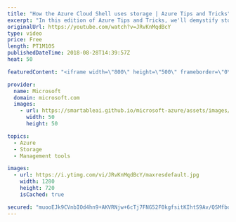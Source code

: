 ```yaml
---
title: "How the Azure Cloud Shell uses storage | Azure Tips and Tricks"
excerpt: "In this edition of Azure Tips and Tricks, we'll demystify storage in the Azure Cloud Shell. When creating an Azure storage account, it will use the storage account to persist any of the information you might need whenever you're interacting with your resources.   For more tips and tricks, visit: http://azuredev.tips/"
originalUrl: https://youtube.com/watch?v=JRvKnMqdBcY
type: video
price: Free
length: PT1M10S
publishedDateTime: 2018-08-28T14:39:57Z
heat: 50

featuredContent: "<iframe width=\"800\" height=\"500\" frameborder=\"0\" src=\"https://www.youtube.com/embed/JRvKnMqdBcY\" allow=\"accelerometer; autoplay; encrypted-media; gyroscope; picture-in-picture\" allowfullscreen></iframe>"

provider:
  name: Microsoft
  domain: microsoft.com
  images:
    - url: https://smartableai.github.io/microsoft-azure/assets/images/organizations/microsoft.com-50x50.jpg
      width: 50
      height: 50

topics:
  - Azure
  - Storage
  - Management tools

images:
  - url: https://i.ytimg.com/vi/JRvKnMqdBcY/maxresdefault.jpg
    width: 1280
    height: 720
    isCached: true

secured: "muooEJk9CVnbIOd4hn9+AKVRNjw+6cTj7FNG52F0kgfsitKIhtS9Av/QSMfboJXAEQivLXjc1ZvDIAcHzNkCAJY//D+krIe2IXTPgR47lf33wIbhtX3LqzJtibPD7i5QveB1EgbkxxsJnm3CByqaix8by2NpjTtUvgMPE92xFHVUpIFHScslnItqPxe2X8JKusYuSAdfNpUBrIg550KzeZbpj1hAy+5u6pmOr7S2feYkDItwx4GkXvIST6YNKKbS6vIOPLJRdw7qkNMWEZR/lJnF7xpBnIAbTlWT0sbaYE/CxTIPKLPoHtXwfqmsIj7HWwV3JLDVZcbrwh+mQlnp5rYmbDqlHyX8N1FGNgIy2A7thVNSPoIwd9tytxV2VVcwkAkWKLe/S5n0hmH4RN07euyLTU83g0ZpmChuZ5EkZ08=;Lkxyij0Sp/Jtq5J044Iu+Q=="
---
```


